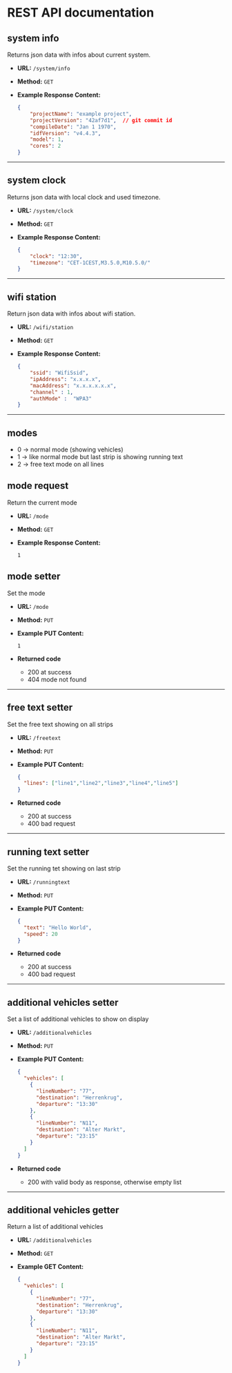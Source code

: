# REST API documentation

## system info
  Returns json data with infos about current system.

* **URL:** `/system/info`

* **Method:** `GET`

* **Example Response Content:**
    ```json
    {
        "projectName": "example project",
        "projectVersion": "42af7d1",  // git commit id
        "compileDate": "Jan 1 1970", 
        "idfVersion": "v4.4.3", 
        "model": 1, 
        "cores": 2 
    }
    ```
----
## system clock
  Returns json data with local clock and used timezone.

* **URL:** `/system/clock`

* **Method:** `GET`

* **Example Response Content:**
    ```json
    {
        "clock": "12:30",
        "timezone": "CET-1CEST,M3.5.0,M10.5.0/"
    }
    ```
----
## wifi station
  Return json data with infos about wifi station.

* **URL:** `/wifi/station`

* **Method:** `GET`

* **Example Response Content:**
    ```json
    {
        "ssid": "WifiSsid",
        "ipAddress": "x.x.x.x",
        "macAddress": "x.x.x.x.x.x",
        "channel" : 1,
        "authMode" :  "WPA3"
    }
    ```
----
## modes

* 0 -> normal mode (showing vehicles)
* 1 -> like normal mode but last strip is showing running text
* 2 -> free text mode on all lines

## mode request
  Return the current mode

* **URL:** `/mode`

* **Method:** `GET`

* **Example Response Content:**
    ```
    1
    ```

## mode setter
  Set the mode

* **URL:** `/mode`

* **Method:** `PUT`

* **Example PUT Content:**
    ```
    1
    ```

* **Returned code**
  * 200 at success
  * 404 mode not found
  
----
## free text setter
  Set the free text showing on all strips

* **URL:** `/freetext`

* **Method:** `PUT`

* **Example PUT Content:**
    ```json
    {
      "lines": ["line1","line2","line3","line4","line5"]
    }
    ```

* **Returned code**
  * 200 at success
  * 400 bad request

----
## running text setter
  Set the running tet showing on last strip

* **URL:** `/runningtext`

* **Method:** `PUT`

* **Example PUT Content:**
    ```json
    {
      "text": "Hello World",
      "speed": 20
    }
    ```

* **Returned code**
  * 200 at success
  * 400 bad request

----
## additional vehicles setter
  Set a list of additional vehicles to show on display

* **URL:** `/additionalvehicles`

* **Method:** `PUT`

* **Example PUT Content:**
    ```json
    {
      "vehicles": [
        {
          "lineNumber": "77",
          "destination": "Herrenkrug",
          "departure": "13:30"
        },
        {
          "lineNumber": "N11",
          "destination": "Alter Markt",
          "departure": "23:15"
        }
      ]
    }
    ```

* **Returned code**
  * 200 with valid body as response, otherwise empty list

----
## additional vehicles getter
  Return a list of additional vehicles

* **URL:** `/additionalvehicles`

* **Method:** `GET`

* **Example GET Content:**
    ```json
    {
      "vehicles": [
        {
          "lineNumber": "77",
          "destination": "Herrenkrug",
          "departure": "13:30"
        },
        {
          "lineNumber": "N11",
          "destination": "Alter Markt",
          "departure": "23:15"
        }
      ]
    }
    ```